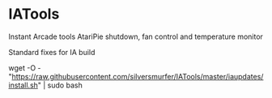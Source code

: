 # IATools
Instant Arcade tools 
AtariPie shutdown, fan control and temperature monitor

Standard fixes for IA build

wget -O - "https://raw.githubusercontent.com/silversmurfer/IATools/master/iaupdates/install.sh" | sudo bash